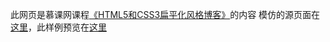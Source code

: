 
此网页是慕课网课程[《HTML5和CSS3扁平化风格博客》](https://www.imooc.com/learn/445)的内容
模仿的源页面在[这里](https://html5up.net/spectral)，此样例预览在[这里](https://cdn.rawgit.com/DukeLuo/starSets/b9de02dc/webPage01/index.html)
